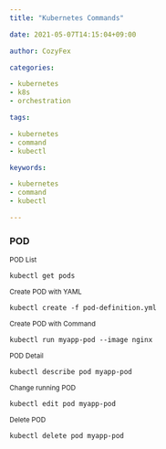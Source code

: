 ```yaml
---
title: "Kubernetes Commands"

date: 2021-05-07T14:15:04+09:00

author: CozyFex

categories:

- kubernetes
- k8s
- orchestration

tags:

- kubernetes
- command
- kubectl

keywords:

- kubernetes
- command
- kubectl

---
```


### POD

<sub>POD List</sub>

```shell
kubectl get pods
```

<sub>Create POD with YAML</sub>

```shell
kubectl create -f pod-definition.yml
```

<sub>Create POD with Command</sub>

```shell
kubectl run myapp-pod --image nginx
```

<sub>POD Detail</sub>

```shell
kubectl describe pod myapp-pod
```

<sub>Change running POD</sub>

```shell
kubectl edit pod myapp-pod
```

<sub>Delete POD</sub>

```shell
kubectl delete pod myapp-pod
```



